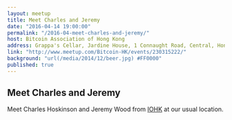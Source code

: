 ```yaml
---
layout: meetup
title: Meet Charles and Jeremy
date: "2016-04-14 19:00:00"
permalink: "/2016-04-meet-charles-and-jeremy/"
host: Bitcoin Association of Hong Kong
address: Grappa's Cellar, Jardine House, 1 Connaught Road, Central, Hong Kong
link: "http://www.meetup.com/Bitcoin-HK/events/230315222/"
background: "url(/media/2014/12/beer.jpg) #FF0000"
published: true
---
```


## Meet Charles and Jeremy

Meet Charles Hoskinson and Jeremy Wood from [IOHK](https://iohk.io/) at our usual location.
